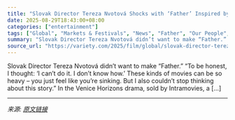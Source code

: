 ```yaml
---
title: "Slovak Director Tereza Nvotová Shocks with ‘Father’ Inspired by ‘Hundreds of Cases All Around the World’: ‘This Happens to Good People’"
date: 2025-08-29T18:43:00+08:00
categories: ["entertainment"]
tags: ["Global", "Markets & Festivals", "News", "Father", "Our People", "Slovak director Tereza Nvotová opens up about Venice drama ‘Father", "Tereza Nvotová", "Venice Film Festival"]
summary: "Slovak Director Tereza Nvotová didn’t want to make “Father.” “To be honest, I thought: ‘I can’t do it. I don’t know how.’ These kinds of movies can be so heavy – you just feel like you’re sinking. But"
source_url: "https://variety.com/2025/film/global/slovak-director-tereza-nvotova-father-venice-1236497028/"
---
```


Slovak Director Tereza Nvotová didn’t want to make “Father.” “To be honest, I thought: ‘I can’t do it. I don’t know how.’ These kinds of movies can be so heavy – you just feel like you’re sinking. But I also couldn’t stop thinking about this story.” In the Venice Horizons drama, sold by Intramovies, a [&#8230;]

---

*来源: [原文链接](https://variety.com/2025/film/global/slovak-director-tereza-nvotova-father-venice-1236497028/)*
